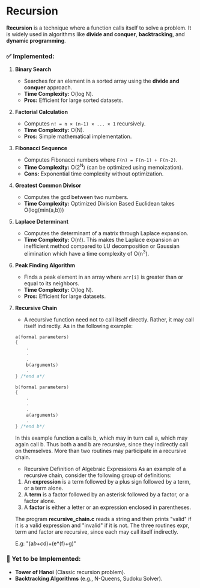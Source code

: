 # Recursion

**Recursion** is a technique where a function calls itself to solve a problem. It is widely used in algorithms like **divide and conquer**, **backtracking**, and **dynamic programming**.

### ✅ Implemented:
1. **Binary Search**
   - Searches for an element in a sorted array using the **divide and conquer** approach.
   - **Time Complexity:** O(log N).
   - **Pros:** Efficient for large sorted datasets.

2. **Factorial Calculation**
   - Computes `n! = n × (n-1) × ... × 1` recursively.
   - **Time Complexity:** O(N).
   - **Pros:** Simple mathematical implementation.

3. **Fibonacci Sequence**
   - Computes Fibonacci numbers where `F(n) = F(n-1) + F(n-2)`.
   - **Time Complexity:** O(2<sup>N</sup>) (can be optimized using memoization).
   - **Cons:** Exponential time complexity without optimization.

4. **Greatest Common Divisor**
   - Computes the gcd between two numbers.
   - **Time Complexity:** Optimized Division Based Euclidean takes O(log(min(a,b)))

5. **Laplace Determinant**
   - Computes the determinant of a matrix through Laplace expansion.
   - **Time Complexity:** O(n!). This makes the Laplace expansion an inefficient method compared to LU decomposition or
   Gaussian elimination which have a time complexity of O(n<sup>3</sup>).

6. **Peak Finding Algorithm**
   - Finds a peak element in an array where `arr[i]` is greater than or equal to its neighbors.
   - **Time Complexity:** O(log N).
   - **Pros:** Efficient for large datasets.

6. **Recursive Chain**
   - A recursive function need not to call itself directly. Rather, it may call itself indirectly. As in the following example:
   ```c
   a(formal parameters)
   {
       .
       .
       .
       b(arguments)
       .
   } /*end a*/

   b(formal parameters)
   {
       .
       .
       .
       a(arguments)
       .
   } /*end b*/
   ```
   In this example function a calls b, which may in turn call a, which may again call b. Thus both a and b are
   recursive, since they indirectly call on themselves.
   More than two routines may participate in a recursive chain.

   - Recursive Definition of Algebraic Expressions
   As an example of a recursive chain, consider the following group of definitions:
   1. An **expression** is a term followed by a plus sign followed by a term, or a term alone.
   2. A **term** is a factor followed by an asterisk followed by a factor, or a factor alone.
   3. A **factor** is either a letter or an expression enclosed in parentheses.

   The program **recursive_chain.c** reads a string and then prints "valid" if it is a valid expression and "invalid" if
   it is not.
   The three routines expr, term and factor are recursive, since each may call itself indirectly.

   E.g: "(a*b+c*d)+(e*(f)+g)"

### 🚧 Yet to be Implemented:
- **Tower of Hanoi** (Classic recursion problem).
- **Backtracking Algorithms** (e.g., N-Queens, Sudoku Solver).
